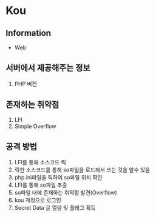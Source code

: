 # Kou
## Information
- Web

## 서버에서 제공해주는 정보
1. PHP 버전

## 존재하는 취약점
1. LFI
2. Simple Overflow

## 공격 방법
1. LFI를 통해 소스코드 릭
2. 릭한 소스코드를 통해 so파일을 로드해서 쓰는 것을 알수 있음
3. php.ini파일을 릭하여 so파일 위치 확인
4. LFI를 통해 so파일 추출
5. so파일 내에 존재하는 취약점 발견(Overflow)
6. kou 계정으로 로그인
7. Secret Data 글 열람 및 플래그 획득
